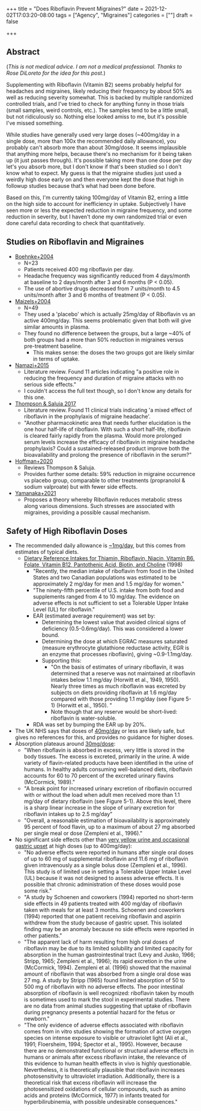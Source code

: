 +++
title = "Does Riboflavin Prevent Migraines?"
date = 2021-12-02T17:03:20-08:00
tags = ["Agency", "Migraines"]
categories = [""]
draft = false

+++

## Abstract

(*This is not medical advice. I am not a medical professional. Thanks to Rose DiLoreto for the idea for this post.*)

Supplementing with Riboflavin (Vitamin B2) seems probably helpful for headaches and migraines, likely reducing their frequency by about 50% as well as reducing severity somewhat. This is backed by multiple randomized controlled trials, and I've tried to check for anything funny in those trials (small samples, weird controls, etc.). The samples tend to be a little small, but not ridiculously so. Nothing else looked amiss to me, but it's possible I've missed something. 

While studies have generally used very large doses (~400mg/day in a single dose, more than 100x the recommended daily allowance), you probably can't absorb more than about 30mg/dose. It seems implausible that anything more helps, because there's no mechanism for it being taken up (it just passes through). It's possible taking more than one dose per day let's you absorb more, but I don't know if that's been studied so I don't know what to expect. My guess is that the migraine studies just used a weirdly high dose early on and then everyone kept the dose that high in followup studies because that’s what had been done before.

Based on this, I'm currently taking 100mg/day of Vitamin B2, erring a little on the high side to account for inefficiency in uptake. Subjectively I have seen more or less the expected reduction in migraine frequency, and some reduction in severity, but I haven't done my own randomized trial or even done careful data recording to check that quantitatively.

## Studies on Riboflavin and Migraines

-  [Boehnke+2004](https://pubmed.ncbi.nlm.nih.gov/15257686/)
   -  N=23
   -  Patients received 400 mg riboflavin per day.
   -  Headache frequency was significantly reduced from 4 days/month at baseline to 2 days/month after 3 and 6 months (P < 0.05).
   -  The use of abortive drugs decreased from 7 units/month to 4.5 units/month after 3 and 6 months of treatment (P < 0.05).
-  [Maizels+2004](https://pubmed.ncbi.nlm.nih.gov/15447697/)
   -  N=49
   -  They used a 'placebo' which is actually 25mg/day of Riboflavin vs an active 400mg/day. This seems problematic given that both will give similar amounts in plasma.
   -  They found no difference between the groups, but a large ~40% of both groups had a more than 50% reduction in migraines versus pre-treatment baseline.
      -  This makes sense: the doses the two groups got are likely similar in terms of uptake.
-  [Namazi+2015](https://pubmed.ncbi.nlm.nih.gov/26780280/)
   - Literature review. Found 11 articles indicating "a positive role in reducing the frequency and duration of migraine attacks with no serious side effects."
   - I couldn't access the full text though, so I don't know any details for this one.
-  [Thompson & Saluja 2017](https://pubmed.ncbi.nlm.nih.gov/28485121/)
   - Literature review. Found 11 clinical trials indicating 'a mixed effect of riboflavin in the prophylaxis of migraine headache'.
   - "Another pharmacokinetic area that needs further elucidation is the one hour half-life of riboflavin. With such a short half-life, riboflavin is cleared fairly rapidly from the plasma. Would more prolonged serum levels increase the efficacy of riboflavin in migraine headache prophylaxis? Could a sustained-released product improve both the bioavailability and prolong the presence of riboflavin in the serum?"
-  [Hoffman+2020](https://journals.lww.com/ebp/Citation/2020/02000/Is_riboflavin_effective_for_migraine_prophylaxis_.27.aspx)
   - Reviews Thompson & Saluja.
   - Provides further some details: 59% reduction in migraine occurrence vs placebo group, comparable to other treatments (propranolol & sodium valproate) but with fewer side effects.
-  [Yamanaka+2021](https://pubmed.ncbi.nlm.nih.gov/34444772/)
   - Proposes a theory whereby Riboflavin reduces metabolic stress along various dimensions. Such stresses are associated with migraines, providing a possible causal mechanism.

## Safety of High Riboflavin Doses

- The recommended daily allowance is [~1mg/day](https://ods.od.nih.gov/factsheets/Riboflavin-HealthProfessional/), but this comes from estimates of typical diets.
  - [Dietary Reference Intakes for Thiamin, Riboflavin, Niacin, Vitamin B6, Folate, Vitamin B12, Pantothenic Acid, Biotin, and Choline](https://www.nap.edu/catalog/6015/dietary-reference-intakes-for-thiamin-riboflavin-niacin-vitamin-b6-folate-vitamin-b12-pantothenic-acid-biotin-and-choline) (1998)
    - "Recently, the median intake of riboflavin from food in the United States and two Canadian populations was estimated to be approximately 2 mg/day for men and 1.5 mg/day for women."
    - "The ninety-fifth percentile of U.S. intake from both food and supplements ranged from 4 to 10 mg/day. The evidence on adverse effects is not sufficient to set a Tolerable Upper Intake Level (UL) for riboflavin."
    - EAR (estimated average requirement) was set by:
      - Determining the lowest value that avoided clinical signs of deficiency (0.5-0.6mg/day). This was considered a lower bound.
      - Determining the dose at which EGRAC measures saturated (measure  erythrocyte glutathione reductase activity, EGR is an enzyme that processes riboflavin), giving ~0.9-1.1mg/day.
      - Supporting this:
        - "On the basis of estimates of urinary riboflavin, it was determined that a reserve was not maintained at riboflavin intakes below 1.1 mg/day (Horwitt et al., 1949, 1950). Nearly three times as much riboflavin was excreted by subjects on diets providing riboflavin at 1.6 mg/day compared with those providing 1.1 mg/day (see Figure 5-1) (Horwitt et al., 1950). "
        - Note though that any reserve would be short-lived: riboflavin is water-soluble.
    - RDA was set by bumping the EAR up by 20%.
- The UK NHS says that doses of [40mg/day](https://www.nhs.uk/conditions/vitamins-and-minerals/vitamin-b/) or less are likely safe, but gives no references for this, and provides no guidance for higher doses.
- Absorption plateaus around [30mg/dose](https://www.nap.edu/catalog/6015/dietary-reference-intakes-for-thiamin-riboflavin-niacin-vitamin-b6-folate-vitamin-b12-pantothenic-acid-biotin-and-choline):
  - "When riboflavin is absorbed in excess, very little is stored in the body tissues. The excess is excreted, primarily in the urine. A wide variety of flavin-related products have been identified in the urine of humans. In healthy adults consuming well-balanced diets, riboflavin accounts for 60 to 70 percent of the excreted urinary flavins (McCormick, 1989)."
  - "A break point for increased urinary excretion of riboflavin occurred with or without the load when adult men received more than 1.1 mg/day of dietary riboflavin (see Figure 5-1). Above this level, there is a sharp linear increase in the slope of urinary excretion for riboflavin intakes up to 2.5 mg/day"
  - "Overall, a reasonable estimation of bioavailability is approximately 95 percent of food flavin, up to a maximum of about 27 mg absorbed per single meal or dose (Zempleni et al., 1996)."
- No significant side effects other than [very yellow urine and occasional gastric upset](https://www.nap.edu/catalog/6015/dietary-reference-intakes-for-thiamin-riboflavin-niacin-vitamin-b6-folate-vitamin-b12-pantothenic-acid-biotin-and-choline) at high doses (up to 400mg/day):
  - "No adverse effects were reported in humans after single oral doses of up to 60 mg of supplemental riboflavin and 11.6 mg of riboflavin given intravenously as a single bolus dose (Zempleni et al., 1996). This study is of limited use in setting a Tolerable Upper Intake Level (UL) because it was not designed to assess adverse effects. It is possible that chronic administration of these doses would pose some risk."
  - "A study by Schoenen and coworkers (1994) reported no short-term side effects in 49 patients treated with 400 mg/day of riboflavin taken with meals for at least 3 months. Schoenen and coworkers (1994) reported that one patient receiving riboflavin and aspirin withdrew from the study because of gastric upset. This isolated finding may be an anomaly because no side effects were reported in other patients."
  - "The apparent lack of harm resulting from high oral doses of riboflavin may be due to its limited solubility and limited capacity for absorption in the human gastrointestinal tract (Levy and Jusko, 1966; Stripp, 1965; Zempleni et al., 1996); its rapid excretion in the urine (McCormick, 1994). Zempleni et al. (1996) showed that the maximal amount of riboflavin that was absorbed from a single oral dose was 27 mg. A study by Stripp (1965) found limited absorption of 50 to 500 mg of riboflavin with no adverse effects. The poor intestinal absorption of riboflavin is well recognized: riboflavin taken by mouth is sometimes used to mark the stool in experimental studies. There are no data from animal studies suggesting that uptake of riboflavin during pregnancy presents a potential hazard for the fetus or newborn."
  - "The only evidence of adverse effects associated with riboflavin comes from in vitro studies showing the formation of active oxygen species on intense exposure to visible or ultraviolet light (Ali et al., 1991; Floersheim, 1994; Spector et al., 1995). However, because there are no demonstrated functional or structural adverse effects in humans or animals after excess riboflavin intake, the relevance of this evidence to human health effects in vivo is highly questionable. Nevertheless, it is theoretically plausible that riboflavin increases photosensitivity to ultraviolet irradiation. Additionally, there is a theoretical risk that excess riboflavin will increase the photosensitized oxidations of cellular compounds, such as amino acids and proteins (McCormick, 1977) in infants treated for hyperbilirubinemia, with possible undesirable consequences."

